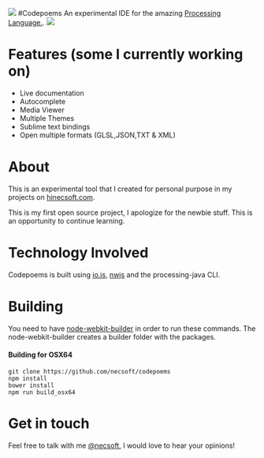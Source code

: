 ![](http://i.imgur.com/LdRYNfs.png?1)
#Codepoems
An experimental IDE for the amazing [Processing Language.](https://www.processing.org/). 
![](http://i.imgur.com/u53Y6J6.png)

# Features (some I currently working on)
*	Live documentation
*	Autocomplete
*	Media Viewer
*	Multiple Themes
*	Sublime text bindings
*	Open multiple formats (GLSL,JSON,TXT & XML)

# About 
This is an experimental tool that I created for personal purpose in my projects on [hinecsoft.com](hinecsoft.com).

This is my first open source project, I apologize for the newbie stuff. This is an opportunity to continue learning.

# Technology Involved
Codepoems is built using [io.js](https://iojs.org), [nwjs](http://nwjs.io/) and the processing-java CLI.

# Building
You need to have [node-webkit-builder](https://github.com/mllrsohn/node-webkit-builder) in order to run these commands. The node-webkit-builder creates a builder folder with the packages.

#### Building for OSX64
```
git clone https://github.com/necsoft/codepoems
npm install
bower install
npm run build_osx64
```

# Get in touch
Feel free to talk with me [@necsoft](https://twitter.com/necsoft), I would love to hear your opinions!
